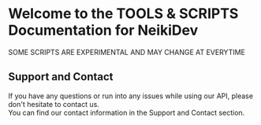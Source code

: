 # Welcome to the TOOLS & SCRIPTS Documentation for NeikiDev

<p class="tip">SOME SCRIPTS ARE EXPERIMENTAL AND MAY CHANGE AT EVERYTIME</p>

## Support and Contact
If you have any questions or run into any issues while using our API, 
please don't hesitate to contact us. <br>
You can find our contact information in the Support and Contact section.
